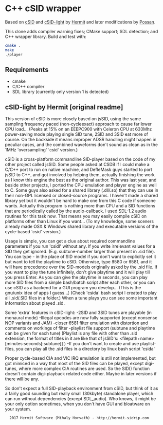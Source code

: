 # C++ cSID wrapper

Based on [cSID](http://csdb.dk/release/?id=153597) and [cSID-light](http://csdb.dk/release/?id=156587) by [Hermit](http://hermit.sidrip.com/) and later modifications by [Possan](https://github.com/possan/csid-mod).

This clone adds compiler warning fixes; CMake support; SDL detection; and C++ wrapper library.
Build and test with:

``` bash
cmake .
make
./player
```

## Requirements

- cmake
- C/C++ compiler
- SDL library (currently only version 1 is detected)

## cSID-light by Hermit [original readme]

 This version of cSID is more closely based on jsSID, using the same sampling
frequency paced (non-cycleexact) approach to cause far lower CPU load...
(Peaks at 15% on an EEEPC900 with Celeron CPU at 630Mhz power-saving mode 
 playing single SID tune, 2SID and 3SID eat more of course. On the backside it
 means improper ADSR handling might happen in peculiar cases, and the combined
 waveforms don't sound as clean as in the 1MHz 'oversampling' 'csid' version.)

cSID is a cross-platform commandline SID-player based on the code of my other
project called jsSID. Some people asked at CSDB if I could make a C/C++ port
to run on native machine, and DefleMask guys started to port jsSID to C++, and
got involved by helping them, actually finishing the work as I know this
engine the best as the original author. This was last year, and beside other 
projects, I ported the CPU emulation and player engine as well to C. Some guys
also asked for a shared library (.dll/.so) that they can use in their non-GPL
licensed or closed-source programs. I haven't made a shared library yet but
it wouldn't be hard to make one from this C code if someone wants. Actually
this program is nothing more than CPU and a SID functions that are periodically
called by the audio-callback. I used SDL-1.2 audio routines for this task now.
That means you may easily compile cSID on platforms other than Linux if you
want... (To my knowledge, some sceners already made OSX & Windows shared library
and executable versions of the cycle-based 'csid' version.)

Usage is simple, you can get a clue about required commandline parameters if
you run 'csidl' without any. If you write irrelevant values for a SID they get
ignored. (E.g. subtune-number larger than present in .sid file).
You can type - in the place of SID model if you don't want to explicitly set
it but want to tell the playtime to cSID. Otherwise, type 8580 or 6581, and
it will have precedence over the SID-models originally asked by the .sid file.
If you want to play the tune infinitely, don't give playtime and it will play
till you press Enter. 
 As you can give the playtime in seconds, you can play more SID files from a
simple bash/batch script after each other, or you can use cSID as a backend for
a GUI program you develop... (This is the gnu/unix idea of apps I guess...)
(Check 'csida' bash script I created to play all .sid/.SID files in a folder.)
 When a tune plays you can see some important information about played .sid.

Some 'extra' features in cSID-light:
-2SID and 3SID tunes are playable (in monaural mode)
-Illegal opcodes are now fully supported (except nonsense NOP variants and JAM)
-closer 6581 filter emulation with distortion and comments on workings of filter
-playlist file support (subtune and playtime can be given for each tune)
 (Playlist is any file with other than .sid extension, the format of titles in
  it are like that of jsSID's: <filepath+name> [minutes:seconds[:subtune]] )
-If you don't want to create and use playlist-files, you can play all the
 .sid files in a directory by linux bash script 'csida'

Proper cycle-based CIA and VIC IRQ emulation is still not implemented, but got
mimiced in a way that most of the SID files can be played, except digi-tunes,
where more complex CIA routines are used. So the SID() function doesn't contain
digi-playback related code either. Maybe in later versions if there will be any.

So don't expect a full SID-playback environment from cSID, but think of it as
a fairly good sounding but really small (30kbyte) standalone player, which can
run without dependencies (except SDL_audio). Who knows, it might be your only
option sometimes, when you don't have GUI and bloatware on your system.

      2017 Hermit Software (Mihaly Horvath) - http://hermit.sidrip.com
